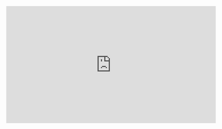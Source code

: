 <iframe width="560" height="315" src="https://www.youtube.com/embed/pZkerqks43Y" frameborder="0" allowfullscreen></iframe>

